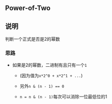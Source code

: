 ## Power-of-Two

## 说明
判断一个正式是否是2的幂数

### 思路

- 如果是2的幂数，二进制有且只有一个`1`

    - (因为值为`x*2^0 + x*2^1 + ...`)

    - 另外`n & (n - 1) == 0`
    
    - `n = n & (n - 1)`每次可以消除一位最低位的1